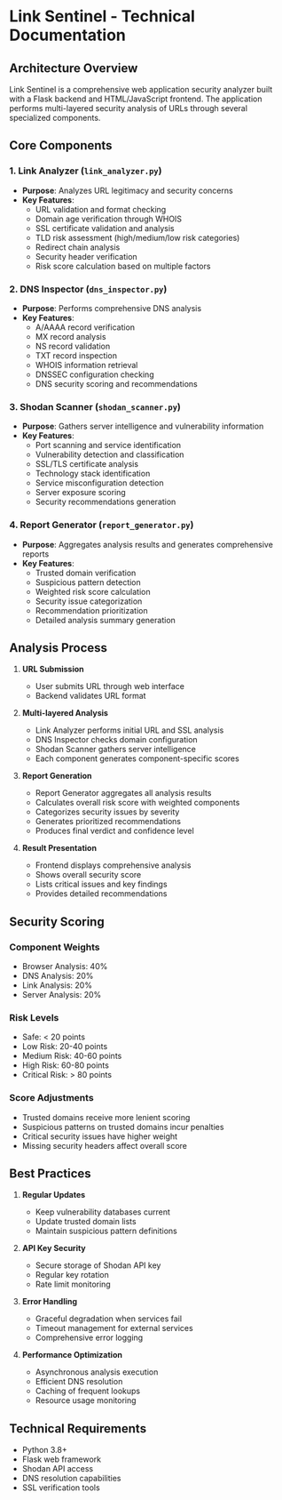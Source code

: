 # Link Sentinel - Technical Documentation

## Architecture Overview

Link Sentinel is a comprehensive web application security analyzer built with a Flask backend and HTML/JavaScript frontend. The application performs multi-layered security analysis of URLs through several specialized components.

## Core Components

### 1. Link Analyzer (`link_analyzer.py`)
- **Purpose**: Analyzes URL legitimacy and security concerns
- **Key Features**:
  - URL validation and format checking
  - Domain age verification through WHOIS
  - SSL certificate validation and analysis
  - TLD risk assessment (high/medium/low risk categories)
  - Redirect chain analysis
  - Security header verification
  - Risk score calculation based on multiple factors

### 2. DNS Inspector (`dns_inspector.py`)
- **Purpose**: Performs comprehensive DNS analysis
- **Key Features**:
  - A/AAAA record verification
  - MX record analysis
  - NS record validation
  - TXT record inspection
  - WHOIS information retrieval
  - DNSSEC configuration checking
  - DNS security scoring and recommendations

### 3. Shodan Scanner (`shodan_scanner.py`)
- **Purpose**: Gathers server intelligence and vulnerability information
- **Key Features**:
  - Port scanning and service identification
  - Vulnerability detection and classification
  - SSL/TLS certificate analysis
  - Technology stack identification
  - Service misconfiguration detection
  - Server exposure scoring
  - Security recommendations generation

### 4. Report Generator (`report_generator.py`)
- **Purpose**: Aggregates analysis results and generates comprehensive reports
- **Key Features**:
  - Trusted domain verification
  - Suspicious pattern detection
  - Weighted risk score calculation
  - Security issue categorization
  - Recommendation prioritization
  - Detailed analysis summary generation

## Analysis Process

1. **URL Submission**
   - User submits URL through web interface
   - Backend validates URL format

2. **Multi-layered Analysis**
   - Link Analyzer performs initial URL and SSL analysis
   - DNS Inspector checks domain configuration
   - Shodan Scanner gathers server intelligence
   - Each component generates component-specific scores

3. **Report Generation**
   - Report Generator aggregates all analysis results
   - Calculates overall risk score with weighted components
   - Categorizes security issues by severity
   - Generates prioritized recommendations
   - Produces final verdict and confidence level

4. **Result Presentation**
   - Frontend displays comprehensive analysis
   - Shows overall security score
   - Lists critical issues and key findings
   - Provides detailed recommendations

## Security Scoring

### Component Weights
- Browser Analysis: 40%
- DNS Analysis: 20%
- Link Analysis: 20%
- Server Analysis: 20%

### Risk Levels
- Safe: < 20 points
- Low Risk: 20-40 points
- Medium Risk: 40-60 points
- High Risk: 60-80 points
- Critical Risk: > 80 points

### Score Adjustments
- Trusted domains receive more lenient scoring
- Suspicious patterns on trusted domains incur penalties
- Critical security issues have higher weight
- Missing security headers affect overall score

## Best Practices

1. **Regular Updates**
   - Keep vulnerability databases current
   - Update trusted domain lists
   - Maintain suspicious pattern definitions

2. **API Key Security**
   - Secure storage of Shodan API key
   - Regular key rotation
   - Rate limit monitoring

3. **Error Handling**
   - Graceful degradation when services fail
   - Timeout management for external services
   - Comprehensive error logging

4. **Performance Optimization**
   - Asynchronous analysis execution
   - Efficient DNS resolution
   - Caching of frequent lookups
   - Resource usage monitoring

## Technical Requirements

- Python 3.8+
- Flask web framework
- Shodan API access
- DNS resolution capabilities
- SSL verification tools
